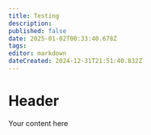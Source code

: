 ```yaml
---
title: Testing
description: 
published: false
date: 2025-01-02T00:33:40.678Z
tags: 
editor: markdown
dateCreated: 2024-12-31T21:51:40.832Z
---
```


# Header
Your content here